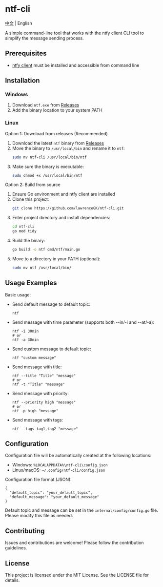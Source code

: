# ntf-cli

[中文](README_zh.md) | English

A simple command-line tool that works with the ntfy client CLI tool to simplify the message sending process.

## Prerequisites
- [ntfy client](https://docs.ntfy.sh/install/) must be installed and accessible from command line

## Installation

### Windows
1. Download `ntf.exe` from [Releases](https://github.com/LawrenceGK/ntf-cli/releases)
2. Add the binary location to your system PATH

### Linux
Option 1: Download from releases (Recommended)
1. Download the latest `ntf` binary from [Releases](https://github.com/LawrenceGK/ntf-cli/releases)
2. Move the binary to `/usr/local/bin` and rename it to `ntf`:
   ```bash
   sudo mv ntf-cli /usr/local/bin/ntf
   ```
3. Make sure the binary is executable:
   ```bash
   sudo chmod +x /usr/local/bin/ntf
   ```

Option 2: Build from source
1. Ensure Go environment and ntfy client are installed
2. Clone this project:
   ```bash
   git clone https://github.com/lawrenceGK/ntf-cli.git
   ```
3. Enter project directory and install dependencies:
   ```bash
   cd ntf-cli
   go mod tidy
   ```
4. Build the binary:
   ```bash
   go build -o ntf cmd/ntf/main.go
   ```
5. Move to a directory in your PATH (optional):
   ```bash
   sudo mv ntf /usr/local/bin/
   ```

## Usage Examples

Basic usage:

- Send default message to default topic:

  ```
  ntf
  ```

- Send message with time parameter (supports both --in/-i and --at/-a):

  ```
  ntf -i 30min
  # or
  ntf -a 30min
  ```

- Send custom message to default topic:

  ```
  ntf "custom message"
  ```

- Send message with title:
  ```
  ntf --title "Title" "message"
  # or
  ntf -t "Title" "message"
  ```

- Send message with priority:
  ```
  ntf --priority high "message"
  # or
  ntf -p high "message"
  ```

- Send message with tags:
  ```
  ntf --tags tag1,tag2 "message"
  ```

## Configuration

Configuration file will be automatically created at the following locations:

- Windows: `%LOCALAPPDATA%\ntf-cli\config.json`
- Linux/macOS: `~/.config/ntf-cli/config.json`

Configuration file format (JSON):
```
{
  "default_topic": "your_default_topic",
  "default_message": "your_default_message"
}
```

Default topic and message can be set in the `internal/config/config.go` file. Please modify this file as needed.

## Contributing

Issues and contributions are welcome! Please follow the contribution guidelines.

## License

This project is licensed under the MIT License. See the LICENSE file for details.